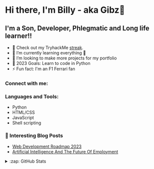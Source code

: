 # Hi there, I'm Billy - aka Gibz👋

## I'm a Son, Developer, Phlegmatic and Long life learner!!

- 🔭 Check out my TryhackMe [streak](https://tryhackme.com/p/rgibesh).
- 🌱 I’m currently learning everything 🤣
- 👯 I’m looking to make more projects for my portfolio
- 🥅 2023 Goals: Learn to code in Python
- ⚡ Fun fact: I'm an F1 Ferrari fan

### Connect with me:

### Languages and Tools:

* Python
* HTML/CSS
* JavaScript
* Shell scripting

### 📕 Interesting Blog Posts

<!-- BLOG-POST-LIST:START -->

- [Web Development Roadmap 2023](https://dev.to/codestackr/web-development-roadmap-2023-5beo)
- [Artificial Intelligence And The Future Of Employment](https://www.monitor.co.ke/2020/10/22/artificial-intelligence-and-the-future-of-employment/)

<!--


➡️ [more blog posts...](https://codestackr.com)

---

<details>
  <summary>:zap: Recent GitHub Activity</summary>

<!--START_SECTION:activity-->

<details>
  <summary>:zap: GitHub Stats</summary>

<img align="left" alt="GibzB's GitHub Stats" src="https://github-readme-stats.vercel.app/api?username=GibzB&show_icons=true&hide_border=false&title_color=ff652f&icon_color=FFE400&bg_color=09131B&text_color=ffffff&border_color=0c1a25" />

### Recent GitHub Activity

1. 🗣 Commented on [#3](https://github.com/motion-canvas/examples/issues/3) in [motion-canvas/examples](https://github.com/motion-canvas/examples)
2. 🎉 Merged PR [#1](https://github.com/codeSTACKr/gentree-generator/pull/1) in [codeSTACKr/gentree-generator](https://github.com/codeSTACKr/gentree-generator)
3. 💪 Opened PR [#1](https://github.com/codeSTACKr/gentree-generator/pull/1) in [codeSTACKr/gentree-generator](https://github.com/codeSTACKr/gentree-generator)
4. 💪 Opened PR [#1](https://github.com/studio-demo/cloudcash-sass/pull/1) in [studio-demo/cloudcash-sass](https://github.com/studio-demo/cloudcash-sass)
5. 🎉 Merged PR [#1](https://github.com/codeSTACKr/superhero-extensions/pull/1) in [codeSTACKr/superhero-extensions](https://github.com/codeSTACKr/superhero-extensions)

<!--END_SECTION:activity-->

![Profile View Counter](https://komarev.com/ghpvc/?username=GibzB)[![wakatime](https://wakatime.com/badge/user/a9611eba-023d-4156-99b4-1af365292f85.svg)](https://wakatime.com/@a9611eba-023d-4156-99b4-1af365292f85)

![Jokes Card](https://readme-jokes.vercel.app/api)

<!--
**GibzB/GibzB** is a ✨ _special_ ✨ repository because its `README.md` (this file) appears on your GitHub profile.

Here are some ideas to get you started:

- 🔭 I’m currently working on ...
- 🌱 I’m currently learning ...
- 👯 I’m looking to collaborate on ...
- 🤔 I’m looking for help with ...
- 💬 Ask me about ...
- 📫 How to reach me: ...
- 😄 Pronouns: ...
- ⚡ Fun fact: ...
-->

### **Badges Earned**

<!--Google Cloud-->

### Connect with me

<!--[twitter]: https://twitter.com/RGibesh
[Linkedin]: https://linkedin/me/bgibs
-->
